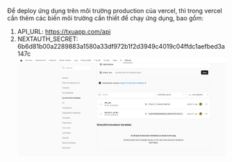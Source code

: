 Để deploy ứng dụng trên môi trường production của vercel,
thì trong vercel cần thêm các biến môi trường cần thiết để chạy ứng dụng, bao gồm:
1. API_URL: https://txuapp.com/api
2. NEXTAUTH_SECRET: 6b6d81b00a2289883a1580a33df972b1f2d3949c4019c04ffdc1aefbed3a147c
![img_7.png](img_7.png)